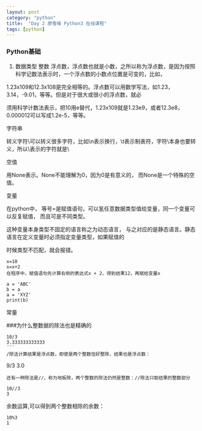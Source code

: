 ```yaml
---
layout: post
category: "python"
title:  "Day 2 廖雪峰 Python3 在线课程"
tags: [python]
---
```

### Python基础
1. 数据类型
整数
浮点数，浮点数也就是小数，之所以称为浮点数，是因为按照科学记数法表示时，一个浮点数的小数点位置是可变的，比如，

1.23x109和12.3x108是完全相等的。浮点数可以用数学写法，如1.23，3.14，-9.01，等等。但是对于很大或很小的浮点数，就必

须用科学计数法表示，把10用e替代，1.23x109就是1.23e9，或者12.3e8，0.000012可以写成1.2e-5，等等。

<!-- more -->
字符串

转义字符\可以转义很多字符，比如\n表示换行，\t表示制表符，字符\本身也要转义，所以\\表示的字符就是\

空值

用None表示。None不能理解为0，因为0是有意义的， 而None是一个特殊的空值。

变量

在python中， 等号=是赋值语句，可以氢任意数据类型值给变量，同一个变量可以反复赋值， 而且可是不同类型。

这种变量本身类型不固定的语言称之为动态语言， 与之对应的是静态语言。静态语言在定义变量时必须指定变量类型，如果赋值的

时候类型不匹配，就会报错。
```
x=10
x=x+2
在程序中，赋值语句先计算右侧的表达式x + 2，得到结果12，再赋给变量x
```
```
a = 'ABC'
b = a
a = 'XYZ'
print(b)
```
常量

###为什么整数据的除法也是精确的 
```
10/3
3.333333333333
´´´
/除法计算结果是浮点数，即使是两个整数恰好整除，结果也是浮点数：

```
9/3
3.0
```
还有一种除法是//，称为地板除，两个整数的除法仍然是整数：//除法只取结果的整数部分

10//3
3
```
余数运算,可以得到两个整数相除的余数：

```
10%3
1
```

